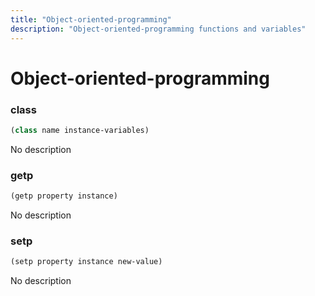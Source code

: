 ```yaml
---
title: "Object-oriented-programming"
description: "Object-oriented-programming functions and variables"
---
```


# Object-oriented-programming

### class

```lisp
(class name instance-variables)
```
No description

### getp

```lisp
(getp property instance)
```
No description

### setp

```lisp
(setp property instance new-value)
```
No description

